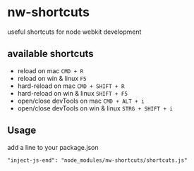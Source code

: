 # nw-shortcuts
useful shortcuts for node webkit development

## available shortcuts
- reload on mac `CMD + R`
- reload on win & linux `F5`
- hard-reload on mac `CMD + SHIFT + R`
- hard-reload on win & linux `SHIFT + F5`
- open/close devTools on mac `CMD + ALT + i`
- open/close devTools on win & linux `STRG + SHIFT + i`

## Usage
add a line to your package.json
```
"inject-js-end": "node_modules/nw-shortcuts/shortcuts.js"
```
